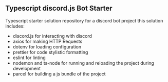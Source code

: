 ## Typescript discord.js Bot Starter

Typescript starter solution repository for a discord bot project this solution includes:

- discord.js for interacting with discord
- axios for making HTTP Requests
- dotenv for loading configuration
- prettier for code stylistic formatting
- eslint for linting
- nodemon and ts-node for running and reloading the project during development
- parcel for building a js bundle of the project

